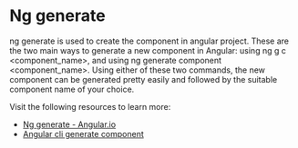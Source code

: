 # Ng generate

ng generate is used to create the component in angular project. These are the two main ways to generate a new component in Angular: using ng g c <component_name>, and using ng generate component <component_name>. Using either of these two commands, the new component can be generated pretty easily and followed by the suitable component name of your choice.

Visit the following resources to learn more:

- [Ng generate - Angular.io](https://angular.io/cli/generate)
- [Angular cli generate component](https://www.youtube.com/watch?v=NlHlu_zzmo4)
